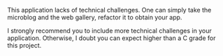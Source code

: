 This application lacks of technical challenges. One can simply take the microblog and the web gallery, refactor it to obtain your app. 

I strongly recommend you to include more technical challenges in your application. Otherwise, I doubt you can expect higher than a C grade for this project. 